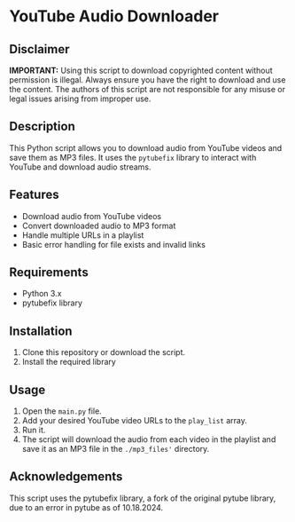 # YouTube Audio Downloader

## Disclaimer

**IMPORTANT:** Using this script to download copyrighted content without permission is illegal. Always ensure you have the right to download and use the content. The authors of this script are not responsible for any misuse or legal issues arising from improper use.

## Description

This Python script allows you to download audio from YouTube videos and save them as MP3 files. It uses the `pytubefix` library to interact with YouTube and download audio streams.

## Features

- Download audio from YouTube videos
- Convert downloaded audio to MP3 format
- Handle multiple URLs in a playlist
- Basic error handling for file exists and invalid links

## Requirements

- Python 3.x
- pytubefix library

## Installation

1. Clone this repository or download the script.
2. Install the required library

## Usage

1. Open the `main.py` file.
2. Add your desired YouTube video URLs to the `play_list` array.
3. Run it.
4. The script will download the audio from each video in the playlist and save it as an MP3 file in the `./mp3_files'` directory.

## Acknowledgements

This script uses the pytubefix library, a fork of the original pytube library, due to an error in pytube as of 10.18.2024.
